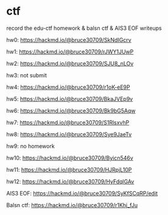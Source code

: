 # ctf
record the edu-ctf homework & balsn ctf & AIS3 EOF writeups

hw0: https://hackmd.io/@bruce30709/SkNdIGcrv

hw1: https://hackmd.io/@bruce30709/rJWY1JUwP

hw2: https://hackmd.io/@bruce30709/SJU8_nLOv

hw3: not submit

hw4: https://hackmd.io/@bruce30709/r1oK-eE9P

hw5: https://hackmd.io/@bruce30709/BkaJVEp9v

hw6: https://hackmd.io/@bruce30709/Bk9bG5Aqw

hw7: https://hackmd.io/@bruce30709/S1RlsxvhP

hw8: https://hackmd.io/@bruce30709/Sye9JaeTv

hw9: no homework

hw10: https://hackmd.io/@bruce30709/Byicn546v

hw11: https://hackmd.io/@bruce30709/HJRpjL10P

hw12: https://hackmd.io/@bruce30709/HyFdqlGAv

AIS3 EOF: https://hackmd.io/@bruce30709/SyKfSCqRP/edit

Balsn ctf: https://hackmd.io/@bruce30709/r1Khj_fJu

